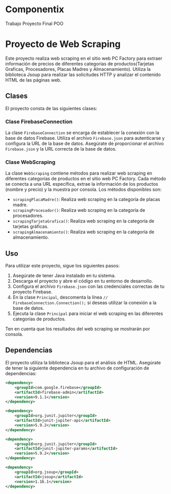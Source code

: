 # Componentix
Trabajo Proyecto Final POO

# Proyecto de Web Scraping
Este proyecto realiza web scraping en el sitio web PC Factory para extraer información de precios de diferentes categorías de productos(Tarjetas Graficas, Procesadores, Placas Madres y Almacenamiento). Utiliza la biblioteca Jsoup para realizar las solicitudes HTTP y analizar el contenido HTML de las páginas web.

## Clases
El proyecto consta de las siguientes clases:

### Clase FirebaseConnection
La clase `FirebaseConnection` se encarga de establecer la conexión con la base de datos Firebase. Utiliza el archivo `Firebase.json` para autenticarse y configura la URL de la base de datos. Asegúrate de proporcionar el archivo `Firebase.json` y la URL correcta de la base de datos.

### Clase WebScraping
La clase `WebScraping` contiene métodos para realizar web scraping en diferentes categorías de productos en el sitio web PC Factory. Cada método se conecta a una URL específica, extrae la información de los productos (nombre y precio) y la muestra por consola. Los métodos disponibles son:

- `scrapingPlacaMadre()`: Realiza web scraping en la categoría de placas madre.
- `scrapingProcesador()`: Realiza web scraping en la categoría de procesadores.
- `scrapingTarjetaGrafica()`: Realiza web scraping en la categoría de tarjetas gráficas.
- `scrapingAlmacenamiento()`: Realiza web scraping en la categoría de almacenamiento.

## Uso
Para utilizar este proyecto, sigue los siguientes pasos:

1. Asegúrate de tener Java instalado en tu sistema.
2. Descarga el proyecto y abre el código en tu entorno de desarrollo.
3. Configura el archivo `Firebase.json` con las credenciales correctas de tu proyecto Firebase.
4. En la clase `Principal`, descomenta la línea `// FirebaseConnection.Connection();` si deseas utilizar la conexión a la base de datos.
5. Ejecuta la clase `Principal` para iniciar el web scraping en las diferentes categorías de productos.

Ten en cuenta que los resultados del web scraping se mostrarán por consola.

## Dependencias
El proyecto utiliza la biblioteca Jsoup para el análisis de HTML. Asegúrate de tener la siguiente dependencia en tu archivo de configuración de dependencias:

```xml
<dependency>
    <groupId>com.google.firebase</groupId>
    <artifactId>firebase-admin</artifactId>
    <version>9.1.1</version>
</dependency>

<dependency>
    <groupId>org.junit.jupiter</groupId>
    <artifactId>junit-jupiter-api</artifactId>
    <version>5.9.2</version>
</dependency>

<dependency>
    <groupId>org.junit.jupiter</groupId>
    <artifactId>junit-jupiter-params</artifactId>
    <version>5.9.2</version>
</dependency>

<dependency>
    <groupId>org.jsoup</groupId>
    <artifactId>jsoup</artifactId>
    <version>1.16.1</version>
</dependency>
